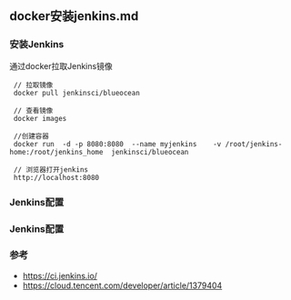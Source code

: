 ## docker安装jenkins.md
### 安装Jenkins
通过docker拉取Jenkins镜像
```code
 // 拉取镜像
 docker pull jenkinsci/blueocean
 
 // 查看镜像
 docker images
 
 //创建容器
 docker run  -d -p 8080:8080  --name myjenkins    -v /root/jenkins-home:/root/jenkins_home  jenkinsci/blueocean 
 
 // 浏览器打开jenkins
 http://localhost:8080
```

### Jenkins配置
###  Jenkins配置
### 参考
* https://ci.jenkins.io/
* https://cloud.tencent.com/developer/article/1379404
